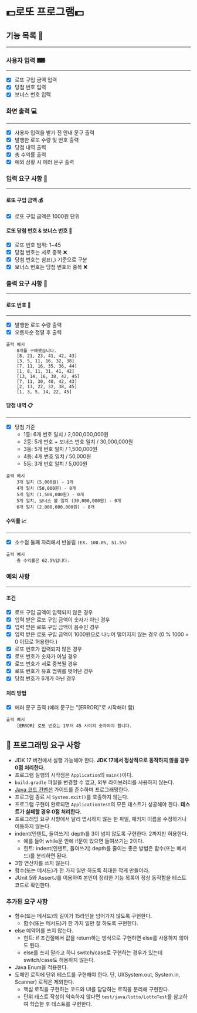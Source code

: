 
# 💵로또 프로그램💵

## 기능 목록 🔧

---
### 사용자 입력 ⌨

---
- [x] 로또 구입 금액 입력
- [x] 당첨 번호 입력
- [x] 보너스 번호 입력

### 화면 출력 💻

---
- [x] 사용자 입력을 받기 전 안내 문구 출력
- [x] 발행한 로또 수량 및 번호 출력
- [x] 당첨 내역 출력
- [x] 총 수익률 출력
- [x] 예외 상황 시 에러 문구 출력

### 입력 요구 사항 📝

---
#### 로또 구입 금액 💰

- [x] 로또 구입 금액은 1000원 단위

#### 로또 당첨 번호 & 보너스 번호 🔢

- [x] 로또 번호 범위: 1~45
- [x] 당첨 번호는 서로 중복 ❌
- [x] 당첨 번호는 쉼표(,) 기준으로 구분
- [x] 보너스 번호는 당첨 번호와 중복 ❌

### 출력 요구 사항 📝

---

#### 로또 번호 🔢

---
- [x] 발행한 로또 수량 출력
- [x] 오름차순 정렬 후 출력
```
출력 예시
    8개를 구매했습니다.
    [8, 21, 23, 41, 42, 43] 
    [3, 5, 11, 16, 32, 38] 
    [7, 11, 16, 35, 36, 44] 
    [1, 8, 11, 31, 41, 42] 
    [13, 14, 16, 38, 42, 45] 
    [7, 11, 30, 40, 42, 43] 
    [2, 13, 22, 32, 38, 45] 
    [1, 3, 5, 14, 22, 45]
```

#### 당첨 내역 📋

---
- [x] 당첨 기준
  - 1등: 6개 번호 일치 / 2,000,000,000원
  - 2등: 5개 번호 + 보너스 번호 일치 / 30,000,000원
  - 3등: 5개 번호 일치 / 1,500,000원
  - 4등: 4개 번호 일치 / 50,000원
  - 5등: 3개 번호 일치 / 5,000원

```
출력 예시
    3개 일치 (5,000원) - 1개
    4개 일치 (50,000원) - 0개
    5개 일치 (1,500,000원) - 0개
    5개 일치, 보너스 볼 일치 (30,000,000원) - 0개
    6개 일치 (2,000,000,000원) - 0개
```


#### 수익률 📈

---
- [x] 소수점 둘째 자리에서 반올림
```(EX. 100.0%, 51.5%)```


```
출력 예시
    총 수익률은 62.5%입니다.
```

### 예외 사항

---
#### 조건

- [x] 로또 구입 금액이 입력되지 않은 경우
- [x] 입력 받은 로또 구입 금액이 숫자가 아닌 경우
- [x] 입력 받은 로또 구입 금액이 음수인 경우
- [x] 입력 받은 로또 구입 금액이 1000원으로 나누어 떨어지지 않는 경우 (0 % 1000 = 0 이므로 허용한다.)
- [x] 로또 번호가 입력되지 않은 경우
- [x] 로또 번호가 숫자가 아닐 경우
- [x] 로또 번호가 서로 중복될 경우
- [x] 로또 번호가 유효 범위를 벗어난 경우
- [x] 당첨 번호가 6개가 아닌 경우

#### 처리 방법

- [x] 에러 문구 출력 (에러 문구는 "[ERROR]"로 시작해야 함)
``` 
출력 예시
    [ERROR] 로또 번호는 1부터 45 사이의 숫자여야 합니다.
```


## 🎯 프로그래밍 요구 사항

- JDK 17 버전에서 실행 가능해야 한다. **JDK 17에서 정상적으로 동작하지 않을 경우 0점 처리한다.**
- 프로그램 실행의 시작점은 `Application`의 `main()`이다.
- `build.gradle` 파일을 변경할 수 없고, 외부 라이브러리를 사용하지 않는다.
- [Java 코드 컨벤션](https://github.com/woowacourse/woowacourse-docs/tree/master/styleguide/java) 가이드를 준수하며 프로그래밍한다.
- 프로그램 종료 시 `System.exit()`를 호출하지 않는다.
- 프로그램 구현이 완료되면 `ApplicationTest`의 모든 테스트가 성공해야 한다. **테스트가 실패할 경우 0점 처리한다.**
- 프로그래밍 요구 사항에서 달리 명시하지 않는 한 파일, 패키지 이름을 수정하거나 이동하지 않는다.
- indent(인덴트, 들여쓰기) depth를 3이 넘지 않도록 구현한다. 2까지만 허용한다.
    - 예를 들어 while문 안에 if문이 있으면 들여쓰기는 2이다.
    - 힌트: indent(인덴트, 들여쓰기) depth를 줄이는 좋은 방법은 함수(또는 메서드)를 분리하면 된다.
- 3항 연산자를 쓰지 않는다.
- 함수(또는 메서드)가 한 가지 일만 하도록 최대한 작게 만들어라.
- JUnit 5와 AssertJ를 이용하여 본인이 정리한 기능 목록이 정상 동작함을 테스트 코드로 확인한다.

### 추가된 요구 사항

- 함수(또는 메서드)의 길이가 15라인을 넘어가지 않도록 구현한다.
    - 함수(또는 메서드)가 한 가지 일만 잘 하도록 구현한다.
- else 예약어를 쓰지 않는다.
    - 힌트: if 조건절에서 값을 return하는 방식으로 구현하면 else를 사용하지 않아도 된다.
    - else를 쓰지 말라고 하니 switch/case로 구현하는 경우가 있는데 switch/case도 허용하지 않는다.
- Java Enum을 적용한다.
- 도메인 로직에 단위 테스트를 구현해야 한다. 단, UI(System.out, System.in, Scanner) 로직은 제외한다.
    - 핵심 로직을 구현하는 코드와 UI를 담당하는 로직을 분리해 구현한다.
    - 단위 테스트 작성이 익숙하지 않다면 `test/java/lotto/LottoTest`를 참고하여 학습한 후 테스트를 구현한다.

